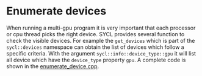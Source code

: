# Enumerate devices
When running a multi-gpu program it is very important that each processor or  cpu thread picks the right device. SYCL provides several function to check the visible devices. For example the `get_devices` which is part of the `sycl::devices` namespace can obtain the list of devices which follow a specific criteria. With the argument `sycl::info::device_type::gpu` it will list all device which have the `device_type` property `gpu`. 
A complete code is shown in the  [enumerate_device.cpp](enumerate_device.cpp).


